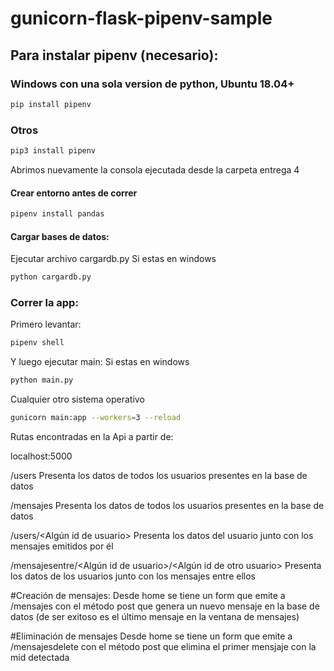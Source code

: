 # gunicorn-flask-pipenv-sample

## Para instalar pipenv (necesario):

### Windows con una sola version de python, Ubuntu 18.04+

```bash
pip install pipenv
```

### Otros

```bash
pip3 install pipenv
```

Abrimos nuevamente la consola ejecutada desde la carpeta entrega 4

#### Crear entorno antes de correr

```bash
pipenv install pandas
```
#### Cargar bases de datos:

Ejecutar archivo cargardb.py
Si estas en windows 
```bash
python cargardb.py
```

### Correr la app:
Primero levantar:
```bash
pipenv shell
```
Y luego ejecutar main:
Si estas en windows 
```bash
python main.py
```

Cualquier otro sistema operativo
```bash
gunicorn main:app --workers=3 --reload
```


Rutas encontradas en la Api a partir de:

localhost:5000

/users
Presenta los datos de todos los usuarios presentes en la base de datos

/mensajes
Presenta los datos de todos los usuarios presentes en la base de datos

/users/<Algún id de usuario>
Presenta los datos del usuario junto con los mensajes emitidos por él

/mensajesentre/<Algún id de usuario>/<Algún id de otro usuario>
Presenta los datos de los usuarios junto con los mensajes entre ellos

#Creación de mensajes:
Desde home se tiene un form que emite a /mensajes con el método post que
genera un nuevo mensaje en la base de datos (de ser exitoso es el último
mensaje en la ventana de mensajes)

#Eliminación de mensajes
Desde home se tiene un form que emite a /mensajesdelete con el método post
que elimina el primer mensjaje con la mid detectada